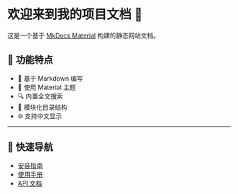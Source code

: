 # 欢迎来到我的项目文档 👋

这是一个基于 [MkDocs Material](https://squidfunk.github.io/mkdocs-material/) 构建的静态网站文档。

## 📘 功能特点

- 📄 基于 Markdown 编写
- 🎨 使用 Material 主题
- 🔍 内置全文搜索
- 🧩 模块化目录结构
- 🌐 支持中文显示

---

## 🚀 快速导航

- [安装指南](install/windows.md)
- [使用手册](guide/basic.md)
- [API 文档](api/reference.md)
